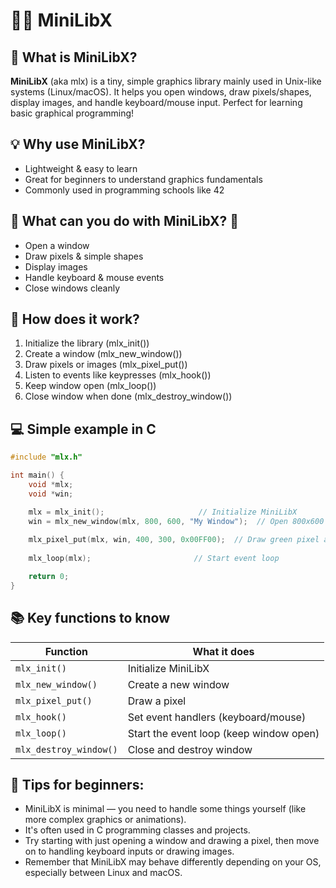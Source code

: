 # 🚀🎨 MiniLibX

## 🤔 What is MiniLibX? 
**MiniLibX** (aka mlx) is a tiny, simple graphics library mainly used in Unix-like systems (Linux/macOS). It helps you open windows, draw pixels/shapes, display images, and handle keyboard/mouse input. Perfect for learning basic graphical programming!

## 💡 Why use MiniLibX?
- Lightweight & easy to learn
- Great for beginners to understand graphics fundamentals
- Commonly used in programming schools like 42

## 🎯 What can you do with MiniLibX? 🎯
- Open a window
- Draw pixels & simple shapes
- Display images
- Handle keyboard & mouse events
- Close windows cleanly

## 🔧 How does it work? 
1. Initialize the library (mlx_init())
2. Create a window (mlx_new_window())
3. Draw pixels or images (mlx_pixel_put())
4. Listen to events like keypresses (mlx_hook())
5. Keep window open (mlx_loop())
6. Close window when done (mlx_destroy_window())

## 💻 Simple example in C
```c
#include "mlx.h"

int main() {
    void *mlx;
    void *win;

    mlx = mlx_init();                     // Initialize MiniLibX 
    win = mlx_new_window(mlx, 800, 600, "My Window");  // Open 800x600 window 
    
    mlx_pixel_put(mlx, win, 400, 300, 0x00FF00);  // Draw green pixel at (400, 300) 
    
    mlx_loop(mlx);                       // Start event loop 

    return 0;
}
```
## 📚 Key functions to know 
| Function               | What it does                            |
| ---------------------- | --------------------------------------- | 
| `mlx_init()`           | Initialize MiniLibX                     | 
| `mlx_new_window()`     | Create a new window                     | 
| `mlx_pixel_put()`      | Draw a pixel                            | 
| `mlx_hook()`           | Set event handlers (keyboard/mouse)     | 
| `mlx_loop()`           | Start the event loop (keep window open) | 
| `mlx_destroy_window()` | Close and destroy window                | 


## 📝 Tips for beginners:
- MiniLibX is minimal — you need to handle some things yourself (like more complex graphics or animations).
- It's often used in C programming classes and projects.
- Try starting with just opening a window and drawing a pixel, then move on to handling keyboard inputs or drawing images.
- Remember that MiniLibX may behave differently depending on your OS, especially between Linux and macOS.

